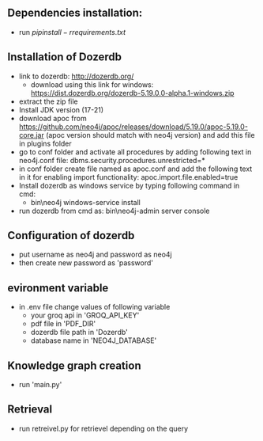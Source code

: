 ## Dependencies installation:

- run $pip install -r requirements.txt$


## Installation of Dozerdb

- link to dozerdb: http://dozerdb.org/
    - download using this link for windows: https://dist.dozerdb.org/dozerdb-5.19.0.0-alpha.1-windows.zip
- extract the zip file
- Install JDK version (17-21)
- download apoc from https://github.com/neo4j/apoc/releases/download/5.19.0/apoc-5.19.0-core.jar (apoc version should match with neo4j version) and add this file in plugins folder
- go to conf folder and activate all procedures by adding following text in neo4j.conf file: dbms.security.procedures.unrestricted=*
- in conf folder create file named as apoc.conf and add the following text in it for enabling import functionality: apoc.import.file.enabled=true
- Install dozerdb as windows service by typing following command in cmd:
    - bin\neo4j windows-service install
- run dozerdb from cmd as: bin\neo4j-admin server console


## Configuration of dozerdb
- put username as neo4j and password as neo4j
- then create new password as 'password'



## evironment variable

- in .env file change values of following variable
    - your groq api in 'GROQ_API_KEY'
    - pdf file in 'PDF_DIR'
    - dozerdb file path in 'Dozerdb'
    - database name in 'NEO4J_DATABASE'


## Knowledge graph creation

- run 'main.py'


## Retrieval

- run retreivel.py for retrievel depending on the query




